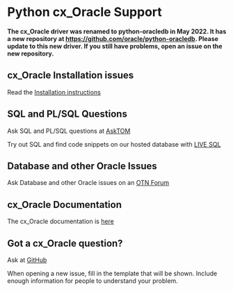 # Python cx_Oracle Support

**The cx_Oracle driver was renamed to python-oracledb in May 2022.  It has a
new repository at https://github.com/oracle/python-oracledb.  Please update to
this new driver.  If you still have problems, open an issue on the new
repository.**

## cx_Oracle Installation issues

Read the [Installation instructions](http://cx-oracle.readthedocs.io/en/latest/installation.html)

## SQL and PL/SQL Questions

Ask SQL and PL/SQL questions at [AskTOM](https://asktom.oracle.com/)

Try out SQL and find code snippets on our hosted database
with [LIVE SQL](https://livesql.oracle.com/)

## Database and other Oracle Issues

Ask Database and other Oracle issues on
an [OTN Forum](https://community.oracle.com/community/database/)

## cx_Oracle Documentation

The cx_Oracle documentation
is [here](http://cx-oracle.readthedocs.io/en/latest/)

## Got a cx_Oracle question?

Ask at [GitHub](https://github.com/oracle/python-cx_Oracle/issues)

When opening a new issue, fill in the template that will be shown.
Include enough information for people to understand your problem.

